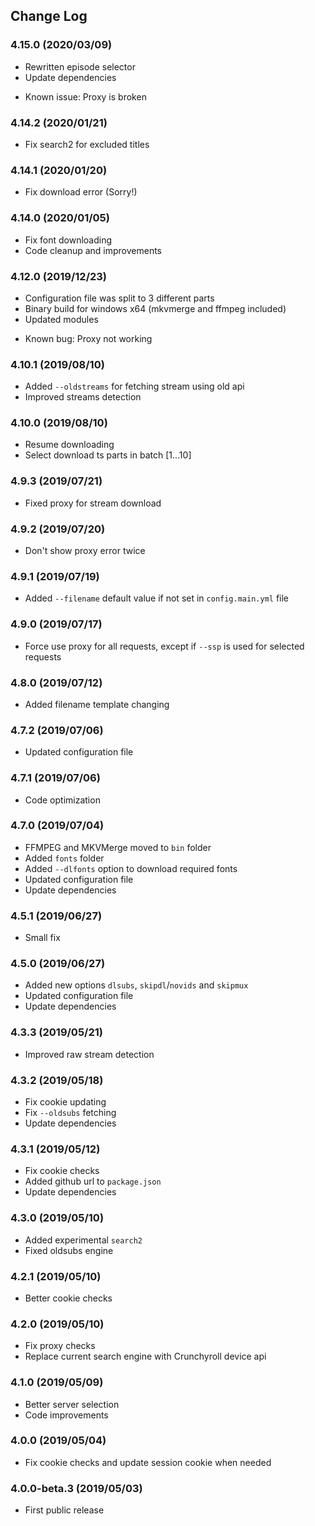 ## Change Log

### 4.15.0 (2020/03/09)
- Rewritten episode selector
- Update dependencies
* Known issue: Proxy is broken

### 4.14.2 (2020/01/21)
- Fix search2 for excluded titles

### 4.14.1 (2020/01/20)
- Fix download error (Sorry!)

### 4.14.0 (2020/01/05)
- Fix font downloading
- Code cleanup and improvements

### 4.12.0 (2019/12/23)
- Configuration file was split to 3 different parts
- Binary build for windows x64 (mkvmerge and ffmpeg included)
- Updated modules
* Known bug: Proxy not working

### 4.10.1 (2019/08/10)
- Added `--oldstreams` for fetching stream using old api
- Improved streams detection

### 4.10.0 (2019/08/10)
- Resume downloading
- Select download ts parts in batch [1...10]

### 4.9.3 (2019/07/21)
- Fixed proxy for stream download

### 4.9.2 (2019/07/20)
- Don't show proxy error twice

### 4.9.1 (2019/07/19)
- Added `--filename` default value if not set in `config.main.yml` file

### 4.9.0 (2019/07/17)
- Force use proxy for all requests, except if `--ssp` is used for selected requests

### 4.8.0 (2019/07/12)
- Added filename template changing

### 4.7.2 (2019/07/06)
- Updated configuration file

### 4.7.1 (2019/07/06)
- Code optimization

### 4.7.0 (2019/07/04)
- FFMPEG and MKVMerge moved to `bin` folder
- Added `fonts` folder
- Added `--dlfonts` option to download required fonts
- Updated configuration file
- Update dependencies

### 4.5.1 (2019/06/27)
- Small fix

### 4.5.0 (2019/06/27)
- Added new options `dlsubs`, `skipdl`/`novids` and `skipmux`
- Updated configuration file
- Update dependencies

### 4.3.3 (2019/05/21)
- Improved raw stream detection

### 4.3.2 (2019/05/18)
- Fix cookie updating
- Fix `--oldsubs` fetching
- Update dependencies

### 4.3.1 (2019/05/12)
- Fix cookie checks
- Added github url to `package.json`
- Update dependencies

### 4.3.0 (2019/05/10)
- Added experimental `search2`
- Fixed oldsubs engine

### 4.2.1 (2019/05/10)
- Better cookie checks

### 4.2.0 (2019/05/10)
- Fix proxy checks
- Replace current search engine with Crunchyroll device api

### 4.1.0 (2019/05/09)
- Better server selection
- Code improvements

### 4.0.0 (2019/05/04)
- Fix cookie checks and update session cookie when needed

### 4.0.0-beta.3 (2019/05/03)
- First public release
